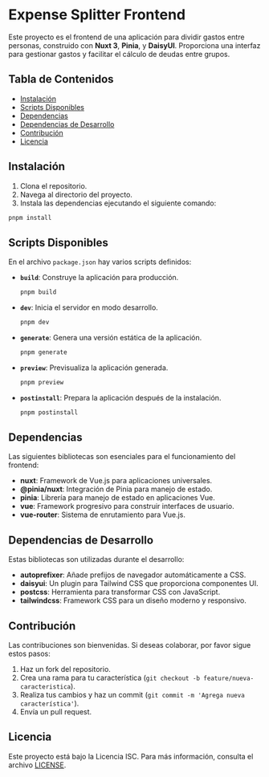 # Expense Splitter Frontend

Este proyecto es el frontend de una aplicación para dividir gastos entre personas, construido con **Nuxt 3**, **Pinia**, y **DaisyUI**. Proporciona una interfaz para gestionar gastos y facilitar el cálculo de deudas entre grupos.

## Tabla de Contenidos
- [Instalación](#instalación)
- [Scripts Disponibles](#scripts-disponibles)
- [Dependencias](#dependencias)
- [Dependencias de Desarrollo](#dependencias-de-desarrollo)
- [Contribución](#contribución)
- [Licencia](#licencia)

## Instalación

1. Clona el repositorio.
2. Navega al directorio del proyecto.
3. Instala las dependencias ejecutando el siguiente comando:

```bash
pnpm install
```

## Scripts Disponibles

En el archivo `package.json` hay varios scripts definidos:
- **`build`**: Construye la aplicación para producción.
  ```bash
  pnpm build
  ```
- **`dev`**: Inicia el servidor en modo desarrollo.
  ```bash
  pnpm dev
  ```
- **`generate`**: Genera una versión estática de la aplicación.
  ```bash
  pnpm generate
  ```
- **`preview`**: Previsualiza la aplicación generada.
  ```bash
  pnpm preview
  ```
- **`postinstall`**: Prepara la aplicación después de la instalación.
  ```bash
  pnpm postinstall
  ```

## Dependencias

Las siguientes bibliotecas son esenciales para el funcionamiento del frontend:

- **nuxt**: Framework de Vue.js para aplicaciones universales.
- **@pinia/nuxt**: Integración de Pinia para manejo de estado.
- **pinia**: Librería para manejo de estado en aplicaciones Vue.
- **vue**: Framework progresivo para construir interfaces de usuario.
- **vue-router**: Sistema de enrutamiento para Vue.js.

## Dependencias de Desarrollo

Estas bibliotecas son utilizadas durante el desarrollo:

- **autoprefixer**: Añade prefijos de navegador automáticamente a CSS.
- **daisyui**: Un plugin para Tailwind CSS que proporciona componentes UI.
- **postcss**: Herramienta para transformar CSS con JavaScript.
- **tailwindcss**: Framework CSS para un diseño moderno y responsivo.

## Contribución

Las contribuciones son bienvenidas. Si deseas colaborar, por favor sigue estos pasos:

1. Haz un fork del repositorio.
2. Crea una rama para tu característica (`git checkout -b feature/nueva-caracteristica`).
3. Realiza tus cambios y haz un commit (`git commit -m 'Agrega nueva característica'`).
4. Envía un pull request.

## Licencia

Este proyecto está bajo la Licencia ISC. Para más información, consulta el archivo [LICENSE](./LICENSE).